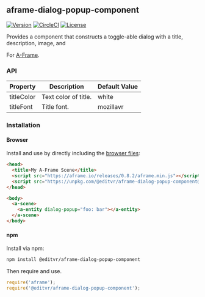 ## aframe-dialog-popup-component

[![Version](http://img.shields.io/npm/v/@editvr/aframe-dialog-popup-component.svg?style=flat-square)](https://npmjs.org/package/aframe-dialog-popup-component)
[![CircleCI](http://img.shields.io/circleci/project/github/EditVR/aframe-dialog-popup-component.svg?style=flat-square)](https://npmjs.org/package/@editvr/aframe-dialog-popup-component)
[![License](http://img.shields.io/npm/l/@editvr/aframe-dialog-popup-component.svg?style=flat-square)](https://npmjs.org/package/aframe-dialog-popup-component)

Provides a component that constructs a toggle-able dialog with a title, description, image, and 

For [A-Frame](https://aframe.io).

### API

| Property               | Description                 | Default Value                 |
| ---------------------- | --------------------------- | ----------------------------- |
| titleColor             | Text color of title.        | white                         |
| titleFont              | Title font.                 | mozillavr                     |

### Installation

#### Browser

Install and use by directly including the [browser files](dist):

```html
<head>
  <title>My A-Frame Scene</title>
  <script src="https://aframe.io/releases/0.8.2/aframe.min.js"></script>
  <script src="https://unpkg.com/@editvr/aframe-dialog-popup-component@1.0.3/dist/aframe-dialog-popup-component.min.js"></script>
</head>

<body>
  <a-scene>
    <a-entity dialog-popup="foo: bar"></a-entity>
  </a-scene>
</body>
```

#### npm

Install via npm:

```bash
npm install @editvr/aframe-dialog-popup-component
```

Then require and use.

```js
require('aframe');
require('@editvr/aframe-dialog-popup-component');
```
